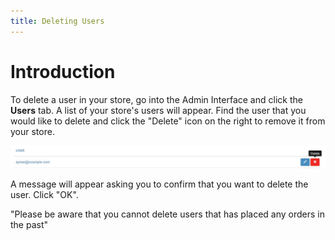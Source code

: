 ```yaml
---
title: Deleting Users
---
```


# Introduction

To delete a user in your store, go into the Admin Interface and click the **Users** tab. A list of your store's users will appear. Find the user that you would like to delete and click the "Delete" icon on the right to remove it from your store.

![Deleting existing User](../../../images/user/users/user_delete_option.jpg)

A message will appear asking you to confirm that you want to delete the user. Click "OK".

<alert kind="warning"> "Please be aware that you cannot delete users that has placed any orders in the past"</alert>
